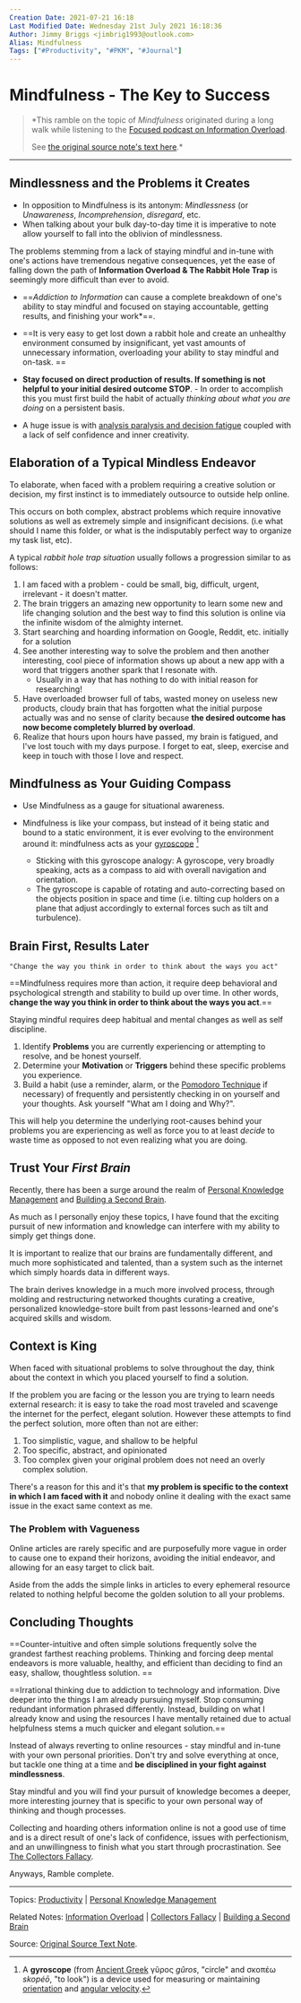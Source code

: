 ```yaml
---
Creation Date: 2021-07-21 16:18
Last Modified Date: Wednesday 21st July 2021 16:18:36
Author: Jimmy Briggs <jimbrig1993@outlook.com>
Alias: Mindfulness
Tags: ["#Productivity", "#PKM", "#Journal"]
---
```


# Mindfulness - The Key to Success

>*This ramble on the topic of *Mindfulness* originated during a long walk while listening to the [Focused podcast on Information Overload](https://pca.st/episode/91bfd694-bee3-4c77-9cd1-cb0fdedc95ef). 
>
>See [the original source note's text here](./assets/Mindfulness.txt).*

***

## Mindlessness and the Problems it Creates

- In opposition to Mindfulness is its antonym: *Mindlessness* (or *Unawareness*, *Incomprehension*, *disregard*, etc. 
- When talking about your bulk day-to-day time it is imperative to note allow yourself to fall into the oblivion of mindlessness. 

The problems stemming from a lack of staying mindful and in-tune with one's actions have tremendous negative consequences, yet the ease of falling down the path of **Information Overload & The Rabbit Hole Trap** is seemingly more difficult than ever to avoid.

- ==*Addiction to Information* can cause a complete breakdown of one's ability to stay mindful and focused on staying accountable, getting results, and finishing your work*==.

- ==It is very easy to get lost down a rabbit hole and create an unhealthy environment consumed by insignificant, yet vast amounts of unnecessary information, overloading your ability to stay mindful and on-task. ==

- **Stay focused on direct production of results. If something is not helpful to your initial desired outcome STOP**. 
		- In order to accomplish this you must first build the habit of actually *thinking about what you are doing* on a persistent basis.

- A huge issue is with [analysis paralysis and decision fatigue](analysis%20paralysis%20and%20decision%20fatigue) coupled with a lack of self confidence and inner creativity.

## Elaboration of a Typical Mindless Endeavor

To elaborate, when faced with a problem requiring a creative solution or decision, my first instinct is to immediately outsource to outside help online. 

This occurs on both complex, abstract problems which require innovative solutions as well as extremely simple and insignificant decisions. (i.e what should I name this folder, or what is the indisputably perfect way to organize my task list, etc). 

A typical *rabbit hole trap situation* usually follows a progression similar to as follows:

1. I am faced with a problem - could be small, big, difficult, urgent, irrelevant - it doesn't matter.
2. The brain triggers an amazing new opportunity to learn some new and life changing solution and the best way to find this solution is online via the infinite wisdom of the almighty internet. 
3. Start searching and hoarding information on Google, Reddit, etc. initially for a solution
4. See another interesting way to solve the problem and then another interesting, cool piece of information shows up about a new app with a word that triggers another spark that I resonate with.
   - Usually in a way that has nothing to do with initial reason for researching!
5. Have overloaded browser full of tabs, wasted money on useless new products, cloudy brain that has forgotten what the initial purpose actually was and no sense of clarity because **the desired outcome has now become completely blurred by overload**.
6. Realize that hours upon hours have passed, my brain is fatigued, and I've lost touch with my days purpose. I forget to eat, sleep, exercise and keep in touch with those I love and respect.

## Mindfulness as Your Guiding Compass

- Use Mindfulness as a gauge for situational awareness.

- Mindfulness is like your compass, but instead of it being static and bound to a static environment, it is ever evolving to the environment around it: mindfulness acts as your [gyroscope](https://en.wikipedia.org/wiki/Gyroscope) [^1]

  - Sticking with this gyroscope analogy: A gyroscope, very broadly speaking, acts as a compass to aid with overall navigation and orientation.
   - The gyroscope is capable of rotating and auto-correcting based on the objects position in space and time (i.e. tilting cup holders on a plane that adjust accordingly to external forces such as tilt and turbulence). 

## Brain First, Results Later

```ad-quote
"Change the way you think in order to think about the ways you act"
```

==Mindfulness requires more than action, it require deep behavioral and psychological strength and stability to build up over time. In other words, **change the way you think in order to think about the ways you act**.==

Staying mindful requires deep habitual and mental changes as well as self discipline.
	
1. Identify **Problems** you are currently experiencing or attempting to resolve, and be honest yourself.
2. Determine your **Motivation** or **Triggers** behind these specific problems you experience.
3. Build a habit (use a reminder, alarm, or the [Pomodoro Technique](Pomodoro%20Technique) if necessary) of frequently and persistently checking in on yourself and your thoughts. Ask yourself "What am I doing and Why?".

This will help you determine the underlying root-causes behind your problems you are experiencing as well as force you to at least *decide* to waste time as opposed to not even realizing what you are doing.

## Trust Your *First Brain*

Recently, there has been a surge around the realm of [Personal Knowledge Management](Personal%20Knowledge%20Management) and [Building a Second Brain](Building%20a%20Second%20Brain.md). 

As much as I personally enjoy these topics, I have found that the exciting pursuit of new information and knowledge can interfere with my ability to simply get things done. 

It is important to realize that our brains are fundamentally different, and much more sophisticated and talented, than a system such as the internet which simply hoards data in different ways. 

The brain derives knowledge in a much more involved process, through molding and restructuring networked thoughts curating a creative, personalized knowledge-store built from past lessons-learned and one's acquired skills and wisdom. 

## Context is King

When faced with situational problems to solve throughout the day, think about the context in which you placed yourself to find a solution.

If the problem you are facing or the lesson you are trying to learn needs external research: it is easy to take the road most traveled and scavenge the internet for the perfect, elegant solution. However these attempts to find the perfect solution, more often than not are either:

1. Too simplistic, vague, and shallow to be helpful
2. Too specific, abstract, and opinionated 
3. Too complex given your original problem does not need an overly complex solution.

There's a reason for this and it's that **my problem is specific to the context in which I am faced with it** and nobody online it dealing with the exact same issue in the exact same context as me. 

### The Problem with Vagueness

Online articles are rarely specific and are purposefully more vague in order to cause one to expand their horizons, avoiding the initial endeavor, and allowing for an easy target to click bait. 

Aside from the adds the simple links in articles to every ephemeral resource related to nothing helpful become the golden solution to all your problems.

## Concluding Thoughts

==Counter-intuitive and often simple solutions frequently solve the grandest farthest reaching problems. Thinking and forcing deep mental endeavors is more valuable, healthy, and efficient than deciding to find an easy, shallow, thoughtless solution. ==

==Irrational thinking due to addiction to technology and information. Dive deeper into the things I am already pursuing myself. Stop consuming redundant information phrased differently. Instead, building on what I already know and using the resources I have mentally retained due to actual helpfulness stems a much quicker and elegant solution.==

Instead of always reverting to online resources - stay mindful and in-tune with your own personal priorities. Don't try and solve everything at once, but tackle one thing at a time and **be disciplined in your fight against mindlessness**. 

Stay mindful and you will find your pursuit of knowledge becomes a deeper, more interesting journey that is specific to your own personal way of thinking and though processes. 

Collecting and hoarding others information online is not a good use of time and is a direct result of one's lack of confidence, issues with perfectionism, and an unwillingness to finish what you start through procrastination. See [The Collectors Fallacy](The%20Collectors%20Fallacy).

Anyways, Ramble complete.

***

Topics: [Productivity](../1-Maps-of-Content/010%20-%20Productivity.md) | [Personal Knowledge Management](../1-Maps-of-Content/MOC%20-%20PKM.md)

Related Notes: [Information Overload](Information%20Overload.md) | [Collectors Fallacy](Collectors%20Fallacy.md) | [Building a Second Brain](Building%20a%20Second%20Brain.md)

Source: [Original Source Text Note](./assets/Mindfulness.txt).

[^1]: A **gyroscope** (from [Ancient Greek](https://en.wikipedia.org/wiki/Ancient_Greek) γῦρος *gûros*, "circle" and σκοπέω *skopéō*, "to look") is a device used for measuring or maintaining [orientation](https://en.wikipedia.org/wiki/Orientation_(geometry)) and [angular velocity](https://en.wikipedia.org/wiki/Angular_velocity).